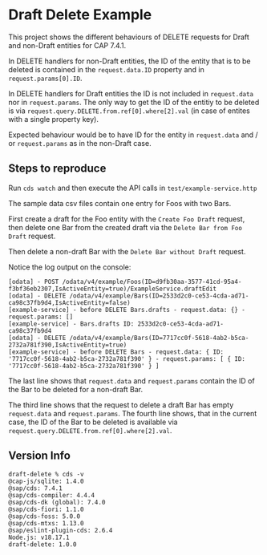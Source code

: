 # Draft Delete Example

This project shows the different behaviours of DELETE requests for Draft and non-Draft entities for CAP 7.4.1.

In DELETE handlers for non-Draft entities, the ID of the entity that is to be deleted is contained in the `request.data.ID` property and in `request.params[0].ID`.

In DELETE handlers for Draft entities the ID is not included in `request.data` nor in `request.params`. The only way to get the ID of the entitiy to be deleted is via `request.query.DELETE.from.ref[0].where[2].val` (in case of entites with a single property key).

Expected behaviour would be to have ID for the entity in `request.data` and / or `request.params` as in the non-Draft case.

## Steps to reproduce

Run `cds watch` and then execute the API calls in `test/example-service.http`

The sample data csv files contain one entry for Foos with two Bars.

First create a draft for the Foo entity with the `Create Foo Draft` request, then delete one Bar from the created draft via the `Delete Bar from Foo Draft` request.

Then delete a non-draft Bar with the `Delete Bar without Draft` request.

Notice the log output on the console:

```
[odata] - POST /odata/v4/example/Foos(ID=d9fb30aa-3577-41cd-95a4-f3bf36eb2307,IsActiveEntity=true)/ExampleService.draftEdit
[odata] - DELETE /odata/v4/example/Bars(ID=2533d2c0-ce53-4cda-ad71-ca98c37fb9d4,IsActiveEntity=false)
[example-service] - before DELETE Bars.drafts - request.data: {} - request.params: []
[example-service] - Bars.drafts ID: 2533d2c0-ce53-4cda-ad71-ca98c37fb9d4
[odata] - DELETE /odata/v4/example/Bars(ID=7717cc0f-5618-4ab2-b5ca-2732a781f390,IsActiveEntity=true)
[example-service] - before DELETE Bars - request.data: { ID: '7717cc0f-5618-4ab2-b5ca-2732a781f390' } - request.params: [ { ID: '7717cc0f-5618-4ab2-b5ca-2732a781f390' } ]
```

The last line shows that `request.data` and `request.params` contain the ID of the Bar to be deleted for a non-draft Bar.

The third line shows that the request to delete a draft Bar has empty `request.data` and `request.params`.
The fourth line shows, that in the current case, the ID of the Bar to be deleted is available via `request.query.DELETE.from.ref[0].where[2].val`.

## Version Info

```
draft-delete % cds -v
@cap-js/sqlite: 1.4.0
@sap/cds: 7.4.1
@sap/cds-compiler: 4.4.4
@sap/cds-dk (global): 7.4.0
@sap/cds-fiori: 1.1.0
@sap/cds-foss: 5.0.0
@sap/cds-mtxs: 1.13.0
@sap/eslint-plugin-cds: 2.6.4
Node.js: v18.17.1
draft-delete: 1.0.0
```

